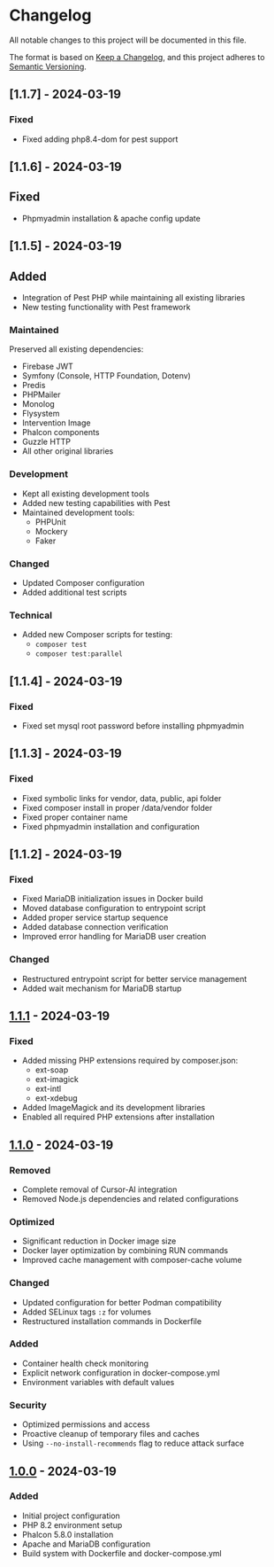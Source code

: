 # Changelog
All notable changes to this project will be documented in this file.

The format is based on [Keep a Changelog](https://keepachangelog.com/en/1.0.0/),
and this project adheres to [Semantic Versioning](https://semver.org/spec/v2.0.0.html).

## [1.1.7] - 2024-03-19

### Fixed
- Fixed adding php8.4-dom for pest support

## [1.1.6] - 2024-03-19

## Fixed
- Phpmyadmin installation & apache config update

## [1.1.5] - 2024-03-19

## Added
- Integration of Pest PHP while maintaining all existing libraries
- New testing functionality with Pest framework

### Maintained
Preserved all existing dependencies:
- Firebase JWT
- Symfony (Console, HTTP Foundation, Dotenv)
- Predis
- PHPMailer
- Monolog
- Flysystem
- Intervention Image
- Phalcon components
- Guzzle HTTP
- All other original libraries

### Development
- Kept all existing development tools
- Added new testing capabilities with Pest
- Maintained development tools:
  - PHPUnit
  - Mockery
  - Faker

### Changed
- Updated Composer configuration
- Added additional test scripts

### Technical
- Added new Composer scripts for testing:
  - `composer test`
  - `composer test:parallel`

## [1.1.4] - 2024-03-19

### Fixed
- Fixed set mysql root password before installing phpmyadmin

## [1.1.3] - 2024-03-19

### Fixed
- Fixed symbolic links for vendor, data, public, api folder
- Fixed composer install in proper /data/vendor folder
- Fixed proper container name
- Fixed phpmyadmin installation and configuration

## [1.1.2] - 2024-03-19

### Fixed
- Fixed MariaDB initialization issues in Docker build
- Moved database configuration to entrypoint script
- Added proper service startup sequence
- Added database connection verification
- Improved error handling for MariaDB user creation

### Changed
- Restructured entrypoint script for better service management
- Added wait mechanism for MariaDB startup

## [1.1.1] - 2024-03-19

### Fixed
- Added missing PHP extensions required by composer.json:
    - ext-soap
    - ext-imagick
    - ext-intl
    - ext-xdebug
- Added ImageMagick and its development libraries
- Enabled all required PHP extensions after installation

## [1.1.0] - 2024-03-19

### Removed
- Complete removal of Cursor-AI integration
- Removed Node.js dependencies and related configurations

### Optimized
- Significant reduction in Docker image size
- Docker layer optimization by combining RUN commands
- Improved cache management with composer-cache volume

### Changed
- Updated configuration for better Podman compatibility
- Added SELinux tags `:z` for volumes
- Restructured installation commands in Dockerfile

### Added
- Container health check monitoring
- Explicit network configuration in docker-compose.yml
- Environment variables with default values

### Security
- Optimized permissions and access
- Proactive cleanup of temporary files and caches
- Using `--no-install-recommends` flag to reduce attack surface

## [1.0.0] - 2024-03-19

### Added
- Initial project configuration
- PHP 8.2 environment setup
- Phalcon 5.8.0 installation
- Apache and MariaDB configuration
- Build system with Dockerfile and docker-compose.yml

[1.1.1]: https://github.com/username/project/compare/v1.1.0...v1.1.1
[1.1.0]: https://github.com/username/project/compare/v1.0.0...v1.1.0
[1.0.0]: https://github.com/username/project/releases/tag/v1.0.0